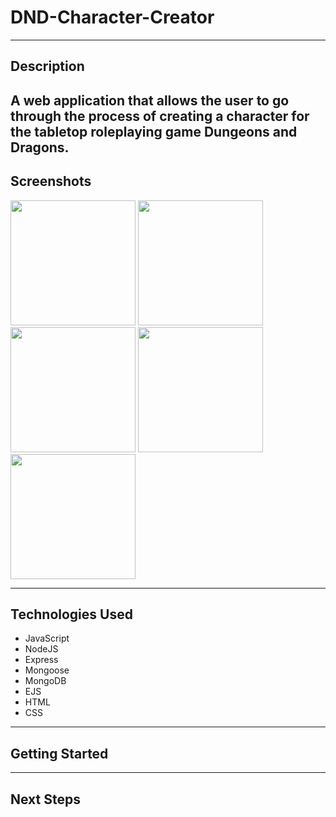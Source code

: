 
# DND-Character-Creator

---

## Description

A web application that allows the user to go through the process of creating a character for the tabletop roleplaying game Dungeons and Dragons.
---

## Screenshots

<img src="https://imgur.com/2WkJeeI.jpg" width="200" height="200">
<img src="https://imgur.com/uYEYPcP.jpg" width="200" height="200">
<img src="https://imgur.com/D0R6JAw.jpg" width="200" height="200">
<img src="https://imgur.com/v0wOa1E.jpg" width="200" height="200">
<img src="https://imgur.com/rjMzqMz.jpg" width="200" height="200">


---

## Technologies Used

- JavaScript
- NodeJS
- Express
- Mongoose
- MongoDB
- EJS
- HTML
- CSS

---

## Getting Started

---

## Next Steps